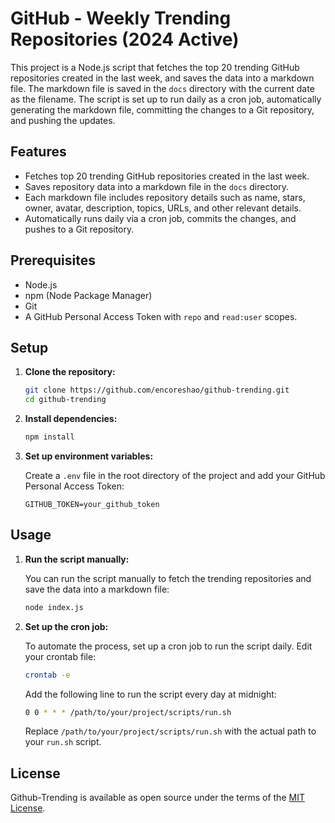 # GitHub - Weekly Trending Repositories (2024 Active)

This project is a Node.js script that fetches the top 20 trending GitHub repositories created in the last week, and saves the data into a markdown file.
The markdown file is saved in the `docs` directory with the current date as the filename.
The script is set up to run daily as a cron job, automatically generating the markdown file, committing the changes to a Git repository, and pushing the updates.

## Features

- Fetches top 20 trending GitHub repositories created in the last week.
- Saves repository data into a markdown file in the `docs` directory.
- Each markdown file includes repository details such as name, stars, owner, avatar, description, topics, URLs, and other relevant details.
- Automatically runs daily via a cron job, commits the changes, and pushes to a Git repository.

## Prerequisites

- Node.js
- npm (Node Package Manager)
- Git
- A GitHub Personal Access Token with `repo` and `read:user` scopes.

## Setup

1. **Clone the repository:**

   ```sh
   git clone https://github.com/encoreshao/github-trending.git
   cd github-trending
   ```

2. **Install dependencies:**

   ```sh
   npm install
   ```

3. **Set up environment variables:**

   Create a `.env` file in the root directory of the project and add your GitHub Personal Access Token:

   ```env
   GITHUB_TOKEN=your_github_token
   ```

## Usage

1. **Run the script manually:**

   You can run the script manually to fetch the trending repositories and save the data into a markdown file:

   ```sh
   node index.js
   ```

2. **Set up the cron job:**

   To automate the process, set up a cron job to run the script daily. Edit your crontab file:

   ```sh
   crontab -e
   ```

   Add the following line to run the script every day at midnight:

   ```sh
   0 0 * * * /path/to/your/project/scripts/run.sh
   ```

   Replace `/path/to/your/project/scripts/run.sh` with the actual path to your `run.sh` script.

## License

Github-Trending is available as open source under the terms of the [MIT License](https://opensource.org/licenses/MIT).
